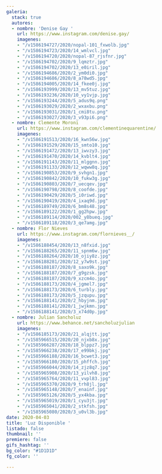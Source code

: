 ```yaml
---
galeria:
  stack: true
  autores:
  - nombre: 'Denise Gay '
    url: https://www.instagram.com/denise.gay/
    imagenes:
    - "/v1586194727/2020/nopal-101_fxwolb.jpg"
    - "/v1586194723/2020/14_wmlvcl.jpg"
    - "/v1586194720/2020/nopal-87_rjsfnr.jpg"
    - "/v1586194702/2020/9_lqmztr.jpg"
    - "/v1586194702/2020/13_e0iril.jpg"
    - "/v1586194686/2020/2_ym0di0.jpg"
    - "/v1586194686/2020/8_a78wd5.jpg"
    - "/v1586194005/2020/14_fkee0j.jpg"
    - "/v1586193999/2020/13_mv5tuz.jpg"
    - "/v1586193236/2020/10_vy1vjp.jpg"
    - "/v1586193244/2020/5_adus9q.png"
    - "/v1586193029/2020/2_wxaxbu.png"
    - "/v1586193031/2020/1_cmi8tu.png"
    - "/v1586193027/2020/3_v93pi6.png"
  - nombre: Clemente Moroni
    url: https://www.instagram.com/clementinequarentine/
    imagenes:
    - "/v1586191513/2020/16_kwn56w.jpg"
    - "/v1586191529/2020/15_smto10.jpg"
    - "/v1586191472/2020/13_iwvzy3.jpg"
    - "/v1586191470/2020/14_kvblt4.jpg"
    - "/v1586191143/2020/11_mlggnn.jpg"
    - "/v1586191133/2020/12_wqww8q.jpg"
    - "/v1586190853/2020/9_svhgn1.jpg"
    - "/v1586190842/2020/10_fukw3g.jpg"
    - "/v1586190803/2020/7_uecqev.jpg"
    - "/v1586190798/2020/8_coofde.jpg"
    - "/v1586190429/2020/5_i0riwd.jpg"
    - "/v1586190419/2020/4_ixaq9d.jpg"
    - "/v1586189749/2020/6_bm8s48.jpg"
    - "/v1586189122/2020/1_gg2hpw.jpg"
    - "/v1586189114/2020/002_y8bueq.jpg"
    - "/v1586189118/2020/3_qe7amg.jpg"
  - nombre: Flor Nieves
    url: https://www.instagram.com/flornieves__/
    imagenes:
    - "/v1586188454/2020/13_n8fxid.jpg"
    - "/v1586188265/2020/11_spnm6w.jpg"
    - "/v1586188264/2020/10_ojiy8z.jpg"
    - "/v1586188281/2020/12_y7w9st.jpg"
    - "/v1586188187/2020/8_saxo9k.jpg"
    - "/v1586188187/2020/7_g9gzsk.jpg"
    - "/v1586188187/2020/9_xzcm4o.jpg"
    - "/v1586188173/2020/4_jgmel7.jpg"
    - "/v1586188173/2020/6_turbly.jpg"
    - "/v1586188173/2020/5_jzqupu.jpg"
    - "/v1586188141/2020/2_hbyjnm.jpg"
    - "/v1586188141/2020/1_jwjkmn.jpg"
    - "/v1586188141/2020/3_x74d0p.jpg"
  - nombre: Julian Sancholuz
    url: https://www.behance.net/sancholuzjulian
    imagenes:
    - "/v1586185173/2020/21_alqjtt.jpg"
    - "/v1585966515/2020/20_njxb8x.jpg"
    - "/v1585966287/2020/18_blppz7.jpg"
    - "/v1585966238/2020/17_e99bkj.jpg"
    - "/v1585966188/2020/16_bcwet3.jpg"
    - "/v1585966180/2020/15_phffch.jpg"
    - "/v1585966044/2020/14_zjz8q7.jpg"
    - "/v1585965908/2020/13_yilvh8.jpg"
    - "/v1585965764/2020/11_vvpl83.jpg"
    - "/v1585965370/2020/9_trh8jl.jpg"
    - "/v1585965148/2020/7_enainf.jpg"
    - "/v1585965126/2020/5_yx4kba.jpg"
    - "/v1585965019/2020/1_cyu3jt.jpg"
    - "/v1585965041/2020/2_stkfsh.jpg"
    - "/v1585965080/2020/3_u0vl3b.jpg"
date: 2020-04-03
title: 'Luz Disponible '
listado: false
thumbnail: ''
premiere: false
gifs_hashtag: ''
bg_color: "#1D1D1D"
fg_color: ''

---
```

